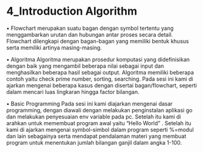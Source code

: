 # 4_Introduction Algorithm

•	Flowchart merupakan suatu bagan dengan symbol tertentu yang menggambarkan urutan dan hubungan antar proses secara detail. Flowchart dilengkapi dengan bagan-bagan yang memiliki bentuk khusus serta memiliki artinya masing-masing.

•	Algoritma
Algoritma merupakan prosedur komputasi yang didefinisikan dengan baik yang mengambil beberapa nilai sebagai input dan menghasilkan beberapa hasil sebagai output.
Algoritma memiliki beberapa contoh yaitu check prime number, sorting, searching. Pada sesi ini kami di ajarkan mengenai beberapa kasus dengan disertai bagan/flowchart, seperti dalam mencari luas lingkaran hingga factor bilangan.

•	Basic Programming
Pada sesi ini kami diajarkan mengenai dasar programming, dengan diawali dengan melakukan penginstalan aplikasi go dan melakukan penyesuaian env variable pada pc. Setelah itu kami di arahkan untuk memembuat program awal yaitu “Hello World” . Setelah itu kami di ajarkan mengenai symbol-simbol dalam program seperti %=modul dan lain sebagainya serta mendapat pendalaman materi yang membuat program untuk menentukan jumlah bilangan ganjil dalam angka 1-100.

 
